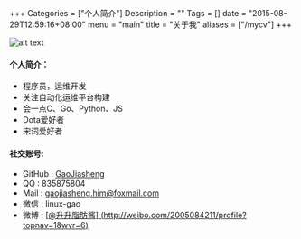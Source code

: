 +++
Categories = ["个人简介"]
Description = ""
Tags = []
date = "2015-08-29T12:59:16+08:00"
menu = "main"
title = "关于我"
aliases = ["/mycv"]
+++

![alt text](/img/shengge.jpg "头像")

#### **个人简介**：

- 程序员，运维开发
- 关注自动化运维平台构建
- 会一点C、Go、Python、JS
- Dota爱好者
- 宋词爱好者

#### **社交账号**:

- GitHub : <u>[GaoJiasheng](http://github.com/gaojiasheng)</u>
- QQ : 835875804
- Mail : gaojiasheng.him@foxmail.com
- 微信 : linux-gao
- 微博 : <u>[@升升脂肪酱] (http://weibo.com/2005084211/profile?topnav=1&wvr=6)</u>
